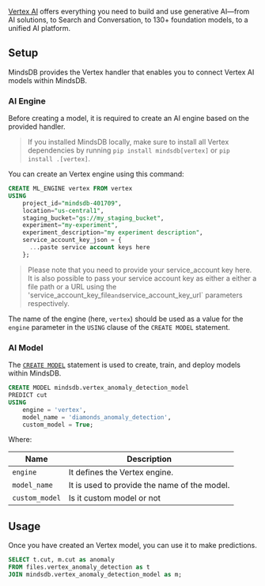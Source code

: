[Vertex AI](https://cloud.google.com/vertex-ai) offers everything you need to build and use generative AI—from AI solutions, to Search and Conversation, to 130+ foundation models, to a unified AI platform.

## Setup

MindsDB provides the Vertex handler that enables you to connect Vertex AI models within MindsDB.


### AI Engine

Before creating a model, it is required to create an AI engine based on the provided handler.

> If you installed MindsDB locally, make sure to install all Vertex dependencies by running `pip install mindsdb[vertex]` or `pip install .[vertex]`.

You can create an Vertex engine using this command:

```sql
CREATE ML_ENGINE vertex FROM vertex
USING 
    project_id="mindsdb-401709",
    location="us-central1",
    staging_bucket="gs://my_staging_bucket",
    experiment="my-experiment",
    experiment_description="my experiment description",
    service_account_key_json = {
      ...paste service account keys here
    };
```

> Please note that you need to provide your service_account key here. It is also possible to pass your service account key as either a either a file path or a URL using the 'service_account_key_file` and `service_account_key_url` parameters respectively.

The name of the engine (here, `vertex`) should be used as a value for the `engine` parameter in the `USING` clause of the `CREATE MODEL` statement.

### AI Model

The [`CREATE MODEL`](/sql/create/model) statement is used to create, train, and deploy models within MindsDB.

```sql
CREATE MODEL mindsdb.vertex_anomaly_detection_model
PREDICT cut
USING 
    engine = 'vertex',
    model_name = 'diamonds_anomaly_detection',
    custom_model = True;
```

Where:

| Name              | Description                                                               |
|-------------------|---------------------------------------------------------------------------|
| `engine`          | It defines the Vertex engine.                                          |
| `model_name`      | It is used to provide the name of the model. |
| `custom_model`      | Is it custom model or not      |

## Usage

Once you have created an Vertex model, you can use it to make predictions.

```sql
SELECT t.cut, m.cut as anomaly
FROM files.vertex_anomaly_detection as t
JOIN mindsdb.vertex_anomaly_detection_model as m;
```
